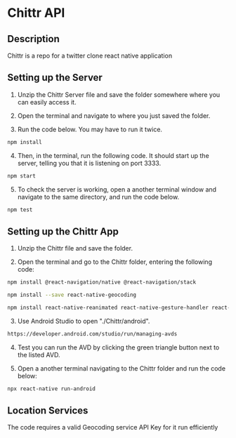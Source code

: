 # Chittr API

## Description

Chittr is a repo for a twitter clone react native application

## Setting up the Server

1. Unzip the Chittr Server file and save the folder somewhere where you can easily access it.

2. Open the terminal and navigate to where you just saved the folder.

3. Run the code below. You may have to run it twice.

```bash
npm install
```

4. Then, in the terminal, run the following code. It should start up the server, telling you that it is listening on port 3333.

```bash
npm start
```

5. To check the server is working, open a another terminal window and navigate to the same directory, and run the code below.

```bash
npm test
```

## Setting up the Chittr App

1. Unzip the Chittr file and save the folder.

2. Open the terminal and go to the Chittr folder, entering the following code:

```bash
npm install @react-navigation/native @react-navigation/stack
```

```bash
npm install --save react-native-geocoding
```

```bash
npm install react-native-reanimated react-native-gesture-handler react-native-screens react-native-safe-area-context @react-native-community/masked-view
```


3. Use Android Studio to open "./Chittr/android".

```bash
https://developer.android.com/studio/run/managing-avds
```

4. Test you can run the AVD by clicking the green triangle button next to the listed AVD.


5. Open a another terminal navigating to the Chittr folder and run the code below:

```bash
npx react-native run-android
```

## Location Services

The code requires a valid Geocoding service API Key for it run efficiently
